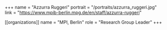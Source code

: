 +++
name = "Azzurra Ruggeri"
portrait = "/portraits/azzurra_ruggeri.jpg"
link = "https://www.mpib-berlin.mpg.de/en/staff/azzurra-ruggeri"

[[organizations]]
name = "MPI, Berlin"
role = "Research Group Leader"
+++

